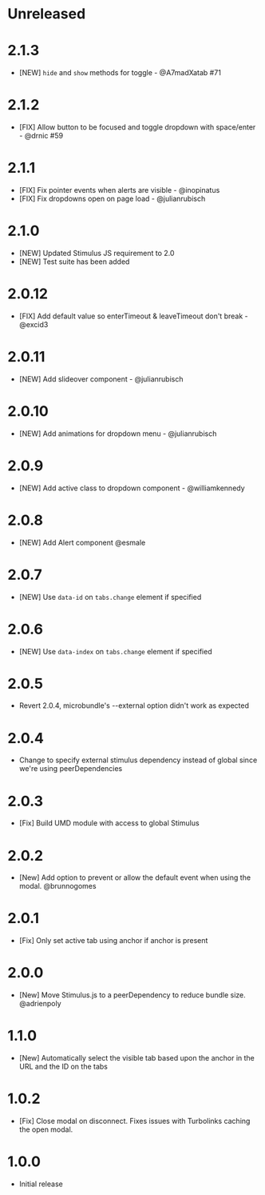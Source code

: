 # Unreleased

# 2.1.3

* [NEW] `hide` and `show` methods for toggle - @A7madXatab #71

# 2.1.2

* [FIX] Allow button to be focused and toggle dropdown with space/enter - @drnic #59

# 2.1.1

* [FIX] Fix pointer events when alerts are visible - @inopinatus
* [FIX] Fix dropdowns open on page load - @julianrubisch

# 2.1.0

* [NEW] Updated Stimulus JS requirement to 2.0
* [NEW] Test suite has been added

# 2.0.12

* [FIX] Add default value so enterTimeout & leaveTimeout don't break - @excid3

# 2.0.11

* [NEW] Add slideover component - @julianrubisch

# 2.0.10

* [NEW] Add animations for dropdown menu - @julianrubisch

# 2.0.9

* [NEW] Add active class to dropdown component - @williamkennedy

# 2.0.8

* [NEW] Add Alert component @esmale

# 2.0.7

* [NEW] Use `data-id` on `tabs.change` element if specified

# 2.0.6

* [NEW] Use `data-index` on `tabs.change` element if specified

# 2.0.5

* Revert 2.0.4, microbundle's --external option didn't work as expected

# 2.0.4

* Change to specify external stimulus dependency instead of global since we're using peerDependencies

# 2.0.3

* [Fix] Build UMD module with access to global Stimulus

# 2.0.2

* [New] Add option to prevent or allow the default event when using the modal. @brunnogomes

# 2.0.1

* [Fix] Only set active tab using anchor if anchor is present

# 2.0.0

* [New] Move Stimulus.js to a peerDependency to reduce bundle size. @adrienpoly

# 1.1.0

* [New] Automatically select the visible tab based upon the anchor in the URL and the ID on the tabs

# 1.0.2

* [Fix] Close modal on disconnect. Fixes issues with Turbolinks caching the open modal.

# 1.0.0

* Initial release

